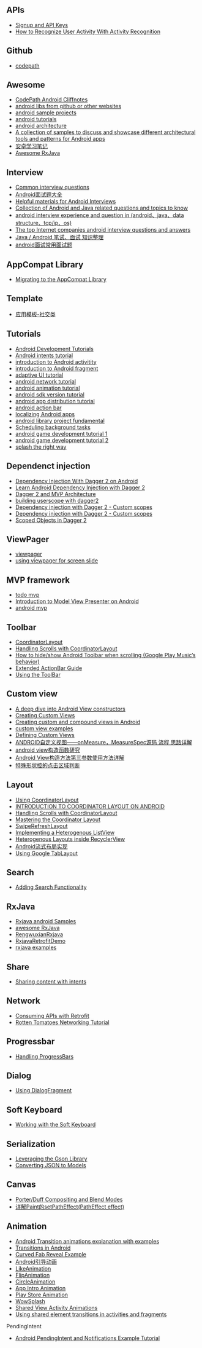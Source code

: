APIs
---
- [Signup and API Keys](https://developers.google.com/places/android-api/signup)
- [How to Recognize User Activity With Activity Recognition](https://code.tutsplus.com/tutorials/how-to-recognize-user-activity-with-activity-recognition--cms-25851)

Github
---
- [codepath](https://github.com/codepath)

Awesome
---
- [CodePath Android Cliffnotes](https://github.com/codepath/android_guides/wiki/Home/6c236e883cc70912ccdd859173050fc147d409f1)
- [android libs from github or other websites](https://github.com/snowdream/awesome-android)
- [android sample projects](https://github.com/android/platform_development)
- [android tutorials](https://www.tutorialspoint.com/android/index.htm)
- [android architecture](https://github.com/boredream/android-architecture)
- [A collection of samples to discuss and showcase different architectural tools and patterns for Android apps](https://github.com/boredream/DesignResCollection)
- [安卓学习笔记](https://github.com/GcsSloop/AndroidNote)
- [Awesome RxJava](https://github.com/lzyzsd/Awesome-RxJava)

Interview
---
- [Common interview questions](https://github.com/boredream/Android-Common-Interview-Questions)
- [Android面试题大全](https://github.com/solaris0403/Android-Interview)
- [Helpful materials for Android Interviews](https://github.com/hujiaweibujidao/AndroidInterviews)
- [Collection of Android and Java related questions and topics to know](https://github.com/derekargueta/Android-Interview-Questions)
- [android interview experience and question in (android、java、data structure、tcp/ip、os)](https://github.com/Mr-YangCheng/ForAndroidInterview)
- [The top Internet companies android interview questions and answers](https://github.com/JackyAndroid/AndroidInterview-Q-A)
- [Java / Android 笔试、面试 知识整理](https://github.com/hadyang/interview)
- [android面试常用面试题](https://github.com/xiangzhihong/android-Interview)

AppCompat Library
---
- [Migrating to the AppCompat Library](https://guides.codepath.com/android/Migrating-to-the-AppCompat-Library)

Template
---
- [应用模板-社交类](https://github.com/boredream/BoreWeibo)


Tutorials
---
- [Android Development Tutorials](https://www.raywenderlich.com/category/android)
- [Android intents tutorial](https://www.raywenderlich.com/103044/android-intents-tutorial)
- [introduction to Android activitity](https://www.raywenderlich.com/116580/introduction-to-android-activities-tutorial)
- [introduction to Android fragment](https://www.raywenderlich.com/117838/introduction-to-android-fragments-tutorial)
- [adaptive UI tutorial](https://www.raywenderlich.com/114066/adaptive-ui-android-tutorial)
- [android network tutorial](https://www.raywenderlich.com/126770/android-networking-tutorial-getting-started)
- [android animation tutorial](https://www.raywenderlich.com/128105/introduction-android-animations)
- [android sdk version tutorial](https://www.raywenderlich.com/118966/android-sdk-versions-tutorial)
- [android app distribution tutorial](https://www.raywenderlich.com/122114/android-app-distribution-tutorial-zero-google-play-store)
- [android action bar](https://www.sitepoint.com/better-user-interfaces-android-action-bar/)
- [localizing Android apps](https://www.sitepoint.com/localizing-android-apps/)
- [android library project fundamental](https://www.sitepoint.com/getting-started-with-android-library-projects-part-1/)
- [Scheduling background tasks](https://www.sitepoint.com/scheduling-background-tasks-android/)
- [android game development tutorial 1](https://www.simplifiedcoding.net/android-game-development-tutorial-1/)
- [android game development tutorial 2](https://www.simplifiedcoding.net/android-game-development-tutorial-2/)
- [splash the right way](https://www.bignerdranch.com/blog/splash-screens-the-right-way/)

Dependenct injection
---
- [Dependency Injection With Dagger 2 on Android](https://dzone.com/articles/an-introduction-to-dagger-2-android-di-part-1-3)
- [Learn Android Dependency Injection with Dagger 2](https://www.codeproject.com/Articles/1094853/Learn-Android-Dependency-Injection-with-Dagger)
- [Dagger 2 and MVP Architecture](https://adityaladwa.wordpress.com/2016/05/11/dagger-2-and-mvp-architecture/)
- [building userscope with dagger2](http://frogermcs.github.io/building-userscope-with-dagger2/)
- [Dependency injection with Dagger 2 - Custom scopes](http://frogermcs.github.io/dependency-injection-with-dagger-2-custom-scopes/)
- [Dependency injection with Dagger 2 - Custom scopes](http://frogermcs.github.io/dependency-injection-with-dagger-2-custom-scopes/)
- [Scoped Objects in Dagger 2](https://praveer09.github.io/technology/2016/01/23/scoped-objects-in-dagger-2/)

ViewPager
---
- [viewpager](https://guides.codepath.com/android/ViewPager-with-FragmentPagerAdapter)
- [using viewpager for screen slide](https://developer.android.com/training/animation/screen-slide.html)

MVP framework
---
- [todo mvp](https://github.com/googlesamples/android-architecture/tree/todo-mvp/)
- [Introduction to Model View Presenter on Android](https://github.com/konmik/konmik.github.io/wiki/Introduction-to-Model-View-Presenter-on-Android)
- [android mvp](http://antonioleiva.com/mvp-android/)


Toolbar
---
- [CoordinatorLayout](https://github.com/chrisbanes/cheesesquare)
- [Handling Scrolls with CoordinatorLayout](https://guides.codepath.com/android/Handling-Scrolls-with-CoordinatorLayout#expanding-and-collapsing-toolbars)
- [How to hide/show Android Toolbar when scrolling (Google Play Music’s behavior)](https://rylexr.tinbytes.com/2015/04/27/how-to-hideshow-android-toolbar-when-scrolling-google-play-musics-behavior/)
- [Extended ActionBar Guide](https://guides.codepath.com/android/Extended-ActionBar-Guide#adding-actionview-items)
- [Using the ToolBar](https://guides.codepath.com/android/Using-the-App-ToolBar)

Custom view
---
- [A deep dive into Android View constructors](http://blog.danlew.net/2016/07/19/a-deep-dive-into-android-view-constructors/)
- [Creating Custom Views](https://developer.android.com/training/custom-views/create-view.html#customattr)
- [Creating custom and compound views in Android](http://www.vogella.com/tutorials/AndroidCustomViews/article.html)
- [custom view examples](https://github.com/devunwired/custom-view-examples)
- [Defining Custom Views](https://guides.codepath.com/android/Defining-Custom-Views)
- [ANDROID自定义视图——onMeasure，MeasureSpec源码 流程 思路详解](http://blog.csdn.net/a396901990/article/details/36475213)
- [android view构造函数研究](http://blog.csdn.net/z103594643/article/details/6755017)
- [Android View构造方法第三参数使用方法详解](http://blog.csdn.net/mybeta/article/details/39993449)
- [特殊形状控的点击区域判断](https://github.com/GcsSloop/AndroidNote/blob/master/CustomView/Advance/%5B17%5Dtouch-matrix-region.md)

Layout 
---
- [Using CoordinatorLayout](http://www.androidauthority.com/using-coordinatorlayout-android-apps-703720/)
- [INTRODUCTION TO COORDINATOR LAYOUT ON ANDROID](https://lab.getbase.com/introduction-to-coordinator-layout-on-android/)
- [Handling Scrolls with CoordinatorLayout](https://guides.codepath.com/android/Handling-Scrolls-with-CoordinatorLayout)
- [Mastering the Coordinator Layout](http://saulmm.github.io/mastering-coordinator)
- [SwipeRefreshLayout](https://developer.android.com/training/swipe/add-swipe-interface.html)
- [Implementing a Heterogenous ListView](https://github.com/codepath/android_guides/wiki/Implementing-a-Heterogenous-ListView)
- [Heterogenous Layouts inside RecyclerView](https://github.com/codepath/android_guides/wiki/Heterogenous-Layouts-inside-RecyclerView)
- [Android流式布局实现](http://kymjs.com/code/2015/06/06/01)
- [Using Google TabLayout](https://github.com/codepath/android_guides/wiki/Google-Play-Style-Tabs-using-TabLayout)

Search
---
- [Adding Search Functionality](https://developer.android.com/training/search/index.html)

RxJava
---
- [Rxjava android Samples](https://github.com/kaushikgopal/RxJava-Android-Samples)
- [awesome RxJava](https://github.com/lzyzsd/Awesome-RxJava)
- [RengwuxianRxjava](https://github.com/androidmalin/RengwuxianRxjava)
- [RxjavaRetrofitDemo](https://github.com/tough1985/RxjavaRetrofitDemo)
- [rxjava examples](https://github.com/leeowenowen/rxjava-examples)

Share
---
- [Sharing content with intents](https://guides.codepath.com/android/Sharing-Content-with-Intents)

Network
---
- [Consuming APIs with Retrofit](https://guides.codepath.com/android/Consuming-APIs-with-Retrofit#automated-approach-auto-generating-the-java-classes)
- [Rotten Tomatoes Networking Tutorial](https://guides.codepath.com/android/Rotten-Tomatoes-Networking-Tutorial)

Progressbar
---
- [Handling ProgressBars](https://guides.codepath.com/android/Handling-ProgressBars)

Dialog
---
- [Using DialogFragment](https://guides.codepath.com/android/Using-DialogFragment)

Soft Keyboard
---
- [Working with the Soft Keyboard](https://guides.codepath.com/android/Working-with-the-Soft-Keyboard)

Serialization
---
- [Leveraging the Gson Library](https://guides.codepath.com/android/Leveraging-the-Gson-Library)
- [Converting JSON to Models](https://guides.codepath.com/android/Converting-JSON-to-Models)

Canvas
---
- [Porter/Duff Compositing and Blend Modes](http://ssp.impulsetrain.com/porterduff.html)
- [详解Paint的setPathEffect(PathEffect effect)](http://www.cnblogs.com/tianzhijiexian/p/4297783.html)

Animation
---
- [Android Transition animations explanation with examples](https://github.com/lgvalle/Material-Animations)
- [Transitions in Android](https://medium.com/@andkulikov/animate-all-the-things-transitions-in-android-914af5477d50#.j2qddc6qd)
- [Curved Fab Reveal Example](https://github.com/saulmm/Curved-Fab-Reveal-Example)
- [Android引导动画](https://github.com/githubliruiyuan/Animation)
- [LikeAnimation](https://github.com/frogermcs/LikeAnimation)
- [FlipAnimation](https://github.com/4xes/FlipAnimation)
- [CircleAnimation](https://github.com/dkmeteor/CircleAnimation)
- [App Intro Animation](https://github.com/TakeoffAndroid/AppIntroAnimation)
- [Play Store Animation](https://github.com/naman14/PlayAnimations)
- [WowSplash](https://github.com/githubwing/WowSplash)
- [Shared View Activity Animations](http://willowtreeapps.com/blog/material-world-animating-l-shared-view-activity-animations/)
- [Using shared element transitions in activities and fragments](http://www.androidauthority.com/using-shared-element-transitions-activities-fragments-631996/)

PendingIntent
- [Android PendingIntent and Notifications Example Tutorial](http://www.journaldev.com/10463/android-pendingintent-and-notifications-example-tutorial)

